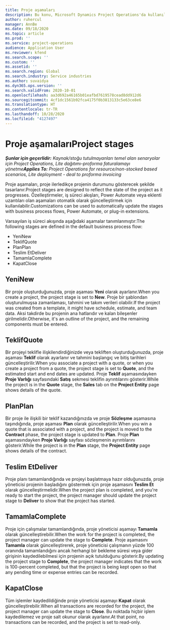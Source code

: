 ```yaml
---
title: Proje aşamaları
description: Bu konu, Microsoft Dynamics Project Operations'da kullanılabilir olan proje aşamaları hakkında bilgiler sağlar.
author: ruhercul
manager: AnnBe
ms.date: 09/18/2020
ms.topic: article
ms.prod: ''
ms.service: project-operations
audience: Application User
ms.reviewer: kfend
ms.search.scope: ''
ms.custom: ''
ms.assetid: ''
ms.search.region: Global
ms.search.industry: Service industries
ms.author: suvaidya
ms.dyn365.ops.version: ''
ms.search.validFrom: 2020-10-01
ms.openlocfilehash: aa3d692a46165b01eafbd7619578cead8dd912d6
ms.sourcegitcommit: 4cf1dc1561b92fca4175f0b3813133c5e63ce8e6
ms.translationtype: HT
ms.contentlocale: tr-TR
ms.lasthandoff: 10/28/2020
ms.locfileid: "4127497"
---
```

# <a name="project-stages"></a><span data-ttu-id="3656a-103">Proje aşamaları</span><span class="sxs-lookup"><span data-stu-id="3656a-103">Project stages</span></span>

<span data-ttu-id="3656a-104">_**Şunlar için geçerlidir:** Kaynak/stoğu tutulmayanları temel alan senaryolar için Project Operations, Lite dağıtımı-proforma faturalamayı yönetme_</span><span class="sxs-lookup"><span data-stu-id="3656a-104">_**Applies To:** Project Operations for resource/non-stocked based scenarios, Lite deployment - deal to proforma invoicing_</span></span>

<span data-ttu-id="3656a-105">Proje aşamaları, proje ilerledikçe projenin durumunu gösterecek şekilde tasarlanır.</span><span class="sxs-lookup"><span data-stu-id="3656a-105">Project stages are designed to reflect the state of the project as it progresses.</span></span> <span data-ttu-id="3656a-106">Özelleştirmeler, iş süreci akışları, Power Automate veya eklenti uzantıları olan aşamaları otomatik olarak güncelleştirmek için kullanılabilir.</span><span class="sxs-lookup"><span data-stu-id="3656a-106">Customizations can be used to automatically update the stages with business process flows, Power Automate, or plug-in extensions.</span></span>

<span data-ttu-id="3656a-107">Varsayılan iş süreci akışında aşağıdaki aşamalar tanımlanmıştır:</span><span class="sxs-lookup"><span data-stu-id="3656a-107">The following stages are defined in the default business process flow:</span></span>

- <span data-ttu-id="3656a-108">Yeni</span><span class="sxs-lookup"><span data-stu-id="3656a-108">New</span></span>
- <span data-ttu-id="3656a-109">Teklif</span><span class="sxs-lookup"><span data-stu-id="3656a-109">Quote</span></span>
- <span data-ttu-id="3656a-110">Plan</span><span class="sxs-lookup"><span data-stu-id="3656a-110">Plan</span></span>
- <span data-ttu-id="3656a-111">Teslim Et</span><span class="sxs-lookup"><span data-stu-id="3656a-111">Deliver</span></span>
- <span data-ttu-id="3656a-112">Tamamla</span><span class="sxs-lookup"><span data-stu-id="3656a-112">Complete</span></span>
- <span data-ttu-id="3656a-113">Kapat</span><span class="sxs-lookup"><span data-stu-id="3656a-113">Close</span></span> 

## <a name="new"></a><span data-ttu-id="3656a-114">Yeni</span><span class="sxs-lookup"><span data-stu-id="3656a-114">New</span></span>

<span data-ttu-id="3656a-115">Bir proje oluşturduğunuzda, proje aşaması **Yeni** olarak ayarlanır.</span><span class="sxs-lookup"><span data-stu-id="3656a-115">When you create a project, the project stage is set to **New**.</span></span> <span data-ttu-id="3656a-116">Proje bir şablondan oluşturulmuşsa zamanlaması, tahmini ve takım verileri olabilir.</span><span class="sxs-lookup"><span data-stu-id="3656a-116">If the project was created from a template, it might have schedule, estimate, and team data.</span></span> <span data-ttu-id="3656a-117">Aksi takdirde bu projenin ana hatlarıdır ve kalan bileşenler girilmelidir.</span><span class="sxs-lookup"><span data-stu-id="3656a-117">Otherwise, it's an outline of the project, and the remaining components must be entered.</span></span>

## <a name="quote"></a><span data-ttu-id="3656a-118">Teklif</span><span class="sxs-lookup"><span data-stu-id="3656a-118">Quote</span></span>

<span data-ttu-id="3656a-119">Bir projeyi teklifle ilişkilendirdiğinizde veya tekliften oluşturduğunuzda, proje aşaması **Teklif** olarak ayarlanır ve tahmini başlangıç ve bitiş tarihleri güncelleştirilir.</span><span class="sxs-lookup"><span data-stu-id="3656a-119">When you associate a project with a quote, or when you create a project from a quote, the project stage is set to **Quote**, and the estimated start and end dates are updated.</span></span> <span data-ttu-id="3656a-120">Proje **Teklif** aşamasındayken **Proje Varlığı** sayfasındaki **Satış** sekmesi teklifin ayrıntılarını gösterir.</span><span class="sxs-lookup"><span data-stu-id="3656a-120">While the project is in the **Quote** stage, the **Sales** tab on the **Project Entity** page shows details of the quote.</span></span>

## <a name="plan"></a><span data-ttu-id="3656a-121">Plan</span><span class="sxs-lookup"><span data-stu-id="3656a-121">Plan</span></span>

<span data-ttu-id="3656a-122">Bir proje ile ilişkili bir teklif kazandığınızda ve proje **Sözleşme** aşamasına taşındığında, proje aşaması **Plan** olarak güncelleştirilir.</span><span class="sxs-lookup"><span data-stu-id="3656a-122">When you win a quote that is associated with a project, and the project is moved to the **Contract** phase, the project stage is updated to **Plan**.</span></span> <span data-ttu-id="3656a-123">Proje **Plan** aşamasındayken **Proje Varlığı** sayfası sözleşmenin ayrıntılarını gösterir.</span><span class="sxs-lookup"><span data-stu-id="3656a-123">While the project is in the **Plan** stage, the **Project Entity** page shows details of the contract.</span></span>

## <a name="deliver"></a><span data-ttu-id="3656a-124">Teslim Et</span><span class="sxs-lookup"><span data-stu-id="3656a-124">Deliver</span></span>

<span data-ttu-id="3656a-125">Proje planı tamamlandığında ve projeyi başlatmaya hazır olduğunuzda, proje yöneticisi projenin başladığını göstermek için proje aşamasını **Teslim Et** olarak güncelleştirmelidir.</span><span class="sxs-lookup"><span data-stu-id="3656a-125">When the project plan is completed, and you're ready to start the project, the project manager should update the project stage to **Deliver** to show that the project has started.</span></span>

## <a name="complete"></a><span data-ttu-id="3656a-126">Tamamla</span><span class="sxs-lookup"><span data-stu-id="3656a-126">Complete</span></span> 

<span data-ttu-id="3656a-127">Proje için çalışmalar tamamlandığında, proje yöneticisi aşamayı **Tamamla** olarak güncelleştirebilir.</span><span class="sxs-lookup"><span data-stu-id="3656a-127">When the work for the project is completed, the project manager can update the stage to **Complete**.</span></span> <span data-ttu-id="3656a-128">Proje aşamasını **Tamamla** olarak güncelleştirerek, proje yöneticisi çalışmanın yüzde 100 oranında tamamlandığını ancak herhangi bir bekleme süresi veya gider girişinin kaydedilebilmesi için projenin açık tutulduğunu gösterir.</span><span class="sxs-lookup"><span data-stu-id="3656a-128">By updating the project stage to **Complete**, the project manager indicates that the work is 100-percent completed, but that the project is being kept open so that any pending time or expense entries can be recorded.</span></span>

## <a name="close"></a><span data-ttu-id="3656a-129">Kapat</span><span class="sxs-lookup"><span data-stu-id="3656a-129">Close</span></span>

<span data-ttu-id="3656a-130">Tüm işlemler kaydedildiğinde proje yöneticisi aşamayı **Kapat** olarak güncelleştirebilir.</span><span class="sxs-lookup"><span data-stu-id="3656a-130">When all transactions are recorded for the project, the project manager can update the stage to **Close**.</span></span> <span data-ttu-id="3656a-131">Bu noktada hiçbir işlem kaydedilemez ve proje salt okunur olarak ayarlanır.</span><span class="sxs-lookup"><span data-stu-id="3656a-131">At that point, no transactions can be recorded, and the project is set to read-only.</span></span>

